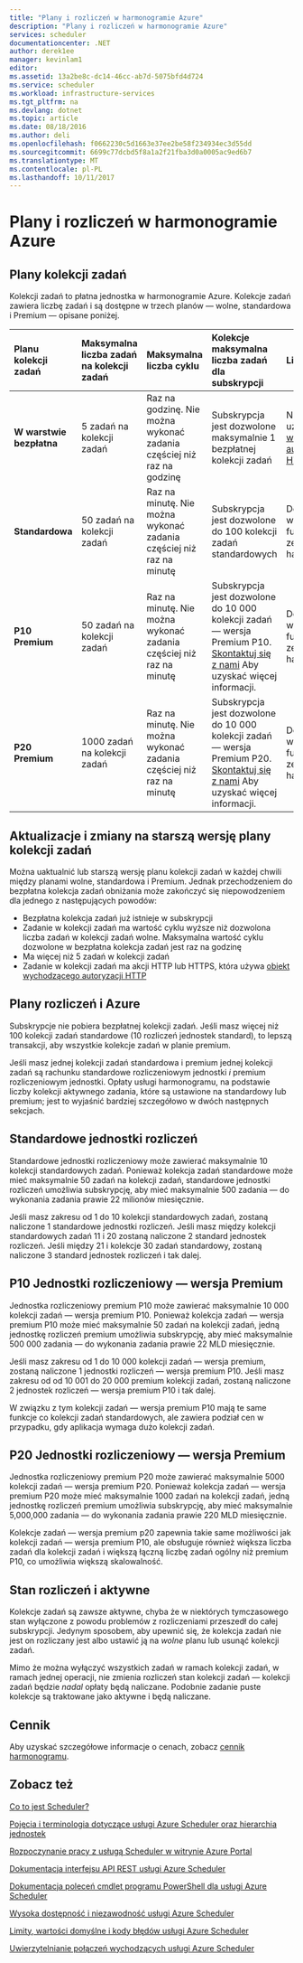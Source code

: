```yaml
---
title: "Plany i rozliczeń w harmonogramie Azure"
description: "Plany i rozliczeń w harmonogramie Azure"
services: scheduler
documentationcenter: .NET
author: derek1ee
manager: kevinlam1
editor: 
ms.assetid: 13a2be8c-dc14-46cc-ab7d-5075bfd4d724
ms.service: scheduler
ms.workload: infrastructure-services
ms.tgt_pltfrm: na
ms.devlang: dotnet
ms.topic: article
ms.date: 08/18/2016
ms.author: deli
ms.openlocfilehash: f0662230c5d1663e37ee2be58f234934ec3d55dd
ms.sourcegitcommit: 6699c77dcbd5f8a1a2f21fba3d0a0005ac9ed6b7
ms.translationtype: MT
ms.contentlocale: pl-PL
ms.lasthandoff: 10/11/2017
---
```

# <a name="plans-and-billing-in-azure-scheduler"></a>Plany i rozliczeń w harmonogramie Azure
## <a name="job-collection-plans"></a>Plany kolekcji zadań
Kolekcji zadań to płatna jednostka w harmonogramie Azure. Kolekcje zadań zawiera liczbę zadań i są dostępne w trzech planów — wolne, standardowa i Premium — opisane poniżej.

| **Planu kolekcji zadań** | **Maksymalna liczba zadań na kolekcji zadań** | **Maksymalna liczba cyklu** | **Kolekcje maksymalna liczba zadań dla subskrypcji** | **Limity** |
|:--- |:--- |:--- |:--- |:--- |
| **W warstwie bezpłatna** |5 zadań na kolekcji zadań |Raz na godzinę. Nie można wykonać zadania częściej niż raz na godzinę |Subskrypcja jest dozwolone maksymalnie 1 bezpłatnej kolekcji zadań |Nie można użyć [obiekt wychodzącego autoryzacji HTTP](scheduler-outbound-authentication.md) |
| **Standardowa** |50 zadań na kolekcji zadań |Raz na minutę. Nie można wykonać zadania częściej niż raz na minutę |Subskrypcja jest dozwolone do 100 kolekcji zadań standardowych |Dostęp do wszystkich funkcji zestawu harmonogramu |
| **P10 Premium** |50 zadań na kolekcji zadań |Raz na minutę. Nie można wykonać zadania częściej niż raz na minutę |Subskrypcja jest dozwolone do 10 000 kolekcji zadań — wersja Premium P10. <a href="mailto:wapteams@microsoft.com">Skontaktuj się z nami</a> Aby uzyskać więcej informacji. |Dostęp do wszystkich funkcji zestawu harmonogramu |
| **P20 Premium** |1000 zadań na kolekcji zadań |Raz na minutę. Nie można wykonać zadania częściej niż raz na minutę |Subskrypcja jest dozwolone do 10 000 kolekcji zadań — wersja Premium P20. <a href="mailto:wapteams@microsoft.com">Skontaktuj się z nami</a> Aby uzyskać więcej informacji. |Dostęp do wszystkich funkcji zestawu harmonogramu |

## <a name="upgrades-and-downgrades-of-job-collection-plans"></a>Aktualizacje i zmiany na starszą wersję plany kolekcji zadań
Można uaktualnić lub starszą wersję planu kolekcji zadań w każdej chwili między planami wolne, standardowa i Premium. Jednak przechodzeniem do bezpłatna kolekcja zadań obniżania może zakończyć się niepowodzeniem dla jednego z następujących powodów:

* Bezpłatna kolekcja zadań już istnieje w subskrypcji
* Zadanie w kolekcji zadań ma wartość cyklu wyższe niż dozwolona liczba zadań w kolekcji zadań wolne. Maksymalna wartość cyklu dozwolone w bezpłatna kolekcja zadań jest raz na godzinę
* Ma więcej niż 5 zadań w kolekcji zadań
* Zadanie w kolekcji zadań ma akcji HTTP lub HTTPS, która używa [obiekt wychodzącego autoryzacji HTTP](scheduler-outbound-authentication.md)

## <a name="billing-and-azure-plans"></a>Plany rozliczeń i Azure
Subskrypcje nie pobiera bezpłatnej kolekcji zadań. Jeśli masz więcej niż 100 kolekcji zadań standardowe (10 rozliczeń jednostek standard), to lepszą transakcji, aby wszystkie kolekcje zadań w planie premium.

Jeśli masz jednej kolekcji zadań standardowa i premium jednej kolekcji zadań są rachunku standardowe rozliczeniowym jednostki *i* premium rozliczeniowym jednostki. Opłaty usługi harmonogramu, na podstawie liczby kolekcji aktywnego zadania, które są ustawione na standardowy lub premium; jest to wyjaśnić bardziej szczegółowo w dwóch następnych sekcjach.

## <a name="standard-billable-units"></a>Standardowe jednostki rozliczeń
Standardowe jednostki rozliczeniowy może zawierać maksymalnie 10 kolekcji standardowych zadań. Ponieważ kolekcja zadań standardowe może mieć maksymalnie 50 zadań na kolekcji zadań, standardowe jednostki rozliczeń umożliwia subskrypcję, aby mieć maksymalnie 500 zadania — do wykonania zadania prawie 22 milionów miesięcznie.

Jeśli masz zakresu od 1 do 10 kolekcji standardowych zadań, zostaną naliczone 1 standardowe jednostki rozliczeń. Jeśli masz między kolekcji standardowych zadań 11 i 20 zostaną naliczone 2 standard jednostek rozliczeń. Jeśli między 21 i kolekcje 30 zadań standardowy, zostaną naliczone 3 standard jednostek rozliczeń i tak dalej.

## <a name="p10-premium-billable-units"></a>P10 Jednostki rozliczeniowy — wersja Premium
Jednostka rozliczeniowy premium P10 może zawierać maksymalnie 10 000 kolekcji zadań — wersja premium P10. Ponieważ kolekcja zadań — wersja premium P10 może mieć maksymalnie 50 zadań na kolekcji zadań, jedną jednostkę rozliczeń premium umożliwia subskrypcję, aby mieć maksymalnie 500 000 zadania — do wykonania zadania prawie 22 MLD miesięcznie.

Jeśli masz zakresu od 1 do 10 000 kolekcji zadań — wersja premium, zostaną naliczone 1 jednostki rozliczeń — wersja premium P10. Jeśli masz zakresu od od 10 001 do 20 000 premium kolekcji zadań, zostaną naliczone 2 jednostek rozliczeń — wersja premium P10 i tak dalej.

W związku z tym kolekcji zadań — wersja premium P10 mają te same funkcje co kolekcji zadań standardowych, ale zawiera podział cen w przypadku, gdy aplikacja wymaga dużo kolekcji zadań.

## <a name="p20-premium-billable-units"></a>P20 Jednostki rozliczeniowy — wersja Premium
Jednostka rozliczeniowy premium P20 może zawierać maksymalnie 5000 kolekcji zadań — wersja premium P20. Ponieważ kolekcja zadań — wersja premium P20 może mieć maksymalnie 1000 zadań na kolekcji zadań, jedną jednostkę rozliczeń premium umożliwia subskrypcję, aby mieć maksymalnie 5,000,000 zadania — do wykonania zadania prawie 220 MLD miesięcznie.

Kolekcje zadań — wersja premium p20 zapewnia takie same możliwości jak kolekcji zadań — wersja premium P10, ale obsługuje również większa liczba zadań dla kolekcji zadań i większą łączną liczbę zadań ogólny niż premium P10, co umożliwia większą skalowalność.

## <a name="billing-and-active-status"></a>Stan rozliczeń i aktywne
Kolekcje zadań są zawsze aktywne, chyba że w niektórych tymczasowego stan wyłączone z powodu problemów z rozliczeniami przeszedł do całej subskrypcji. Jedynym sposobem, aby upewnić się, że kolekcja zadań nie jest on rozliczany jest albo ustawić ją na *wolne* planu lub usunąć kolekcji zadań.

Mimo że można wyłączyć wszystkich zadań w ramach kolekcji zadań, w ramach jednej operacji, nie zmienia rozliczeń stan kolekcji zadań — kolekcji zadań będzie *nadal* opłaty będą naliczane. Podobnie zadanie puste kolekcje są traktowane jako aktywne i będą naliczane.

## <a name="pricing"></a>Cennik
Aby uzyskać szczegółowe informacje o cenach, zobacz [cennik harmonogramu](https://azure.microsoft.com/pricing/details/scheduler/).

## <a name="see-also"></a>Zobacz też
 [Co to jest Scheduler?](scheduler-intro.md)

 [Pojęcia i terminologia dotyczące usługi Azure Scheduler oraz hierarchia jednostek](scheduler-concepts-terms.md)

 [Rozpoczynanie pracy z usługą Scheduler w witrynie Azure Portal](scheduler-get-started-portal.md)

 [Dokumentacja interfejsu API REST usługi Azure Scheduler](https://msdn.microsoft.com/library/mt629143)

 [Dokumentacja poleceń cmdlet programu PowerShell dla usługi Azure Scheduler](scheduler-powershell-reference.md)

 [Wysoka dostępność i niezawodność usługi Azure Scheduler](scheduler-high-availability-reliability.md)

 [Limity, wartości domyślne i kody błędów usługi Azure Scheduler](scheduler-limits-defaults-errors.md)

 [Uwierzytelnianie połączeń wychodzących usługi Azure Scheduler](scheduler-outbound-authentication.md)

